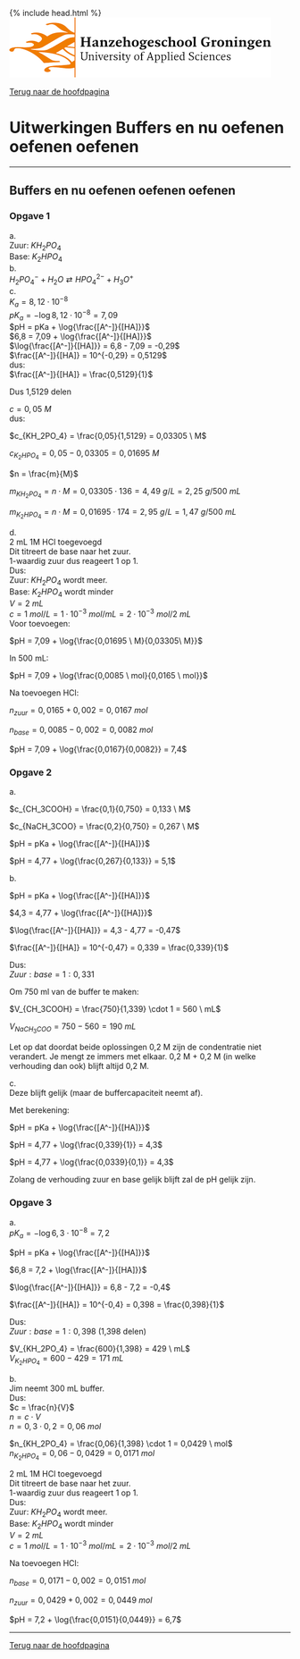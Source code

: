 {% include head.html %}
![Hanze](../hanze/hanze.png)

[Terug naar de hoofdpagina ](../index.md)

# Uitwerkingen Buffers en nu oefenen oefenen oefenen

---

## Buffers en nu oefenen oefenen oefenen

### Opgave 1

a.  
Zuur: $KH_2PO_4$  
Base: $K_2HPO_4$  
b.  
$H_2PO_4^- + H_2O \rightleftarrows HPO_4^{2-} + H_3O^+$  
c.  
$K_a = 8,12 \cdot 10^{-8}$  
$pK_a = -\log{8,12 \cdot 10^{-8}} = 7,09$  
$pH = pKa + \log{\frac{[A^-]}{[HA]}}$  
$6,8 = 7,09 + \log{\frac{[A^-]}{[HA]}}$  
$\log{\frac{[A^-]}{[HA]}} = 6,8 - 7,09 = -0,29$  
$\frac{[A^-]}{[HA]} = 10^{-0,29} = 0,5129$  
dus:  
$\frac{[A^-]}{[HA]} = \frac{0,5129}{1}$  

Dus 1,5129 delen  

$c = 0,05 \ M$  
dus:  

$c_{KH_2PO_4} = \frac{0,05}{1,5129} = 0,03305 \ M$  

$c_{K_2HPO_4} = 0,05 - 0,03305 = 0,01695 \ M$  

$n = \frac{m}{M}$  

$m_{KH_2PO_4} = n \cdot M = 0,03305 \cdot 136 = 4,49\ g/L = 2,25 \ g/500\ mL$  

$m_{K_2HPO_4} = n \cdot M = 0,01695 \cdot 174 = 2,95 \ g/L = 1,47 \ g/500\ mL$  

d.  
2 mL 1M HCl toegevoegd  
Dit titreert de base naar het zuur.  
1-waardig zuur dus reageert 1 op 1.  
Dus:  
Zuur: $KH_2PO_4$ wordt meer.  
Base: $K_2HPO_4$ wordt minder  
$V = 2 \ mL$  
$c = 1 \ mol/L = 1 \cdot 10^{-3} \ mol/mL = 2 \cdot 10^{-3} \ mol/2 \ mL$  
Voor toevoegen:  

$pH = 7,09 + \log{\frac{0,01695 \ M}{0,03305\ M}}$  

In 500 mL:

$pH = 7,09 + \log{\frac{0,0085 \ mol}{0,0165 \ mol}}$  

Na toevoegen HCl:  

$n_{zuur} = 0,0165 + 0,002 = 0,0167 \ mol$  

$n_{base} = 0,0085 - 0,002 =  0,0082 \ mol$  

$pH = 7,09 + \log{\frac{0,0167}{0,0082}} = 7,4$  

### Opgave 2

a.  

$c_{CH_3COOH} = \frac{0,1}{0,750} = 0,133 \ M$  

$c_{NaCH_3COO} = \frac{0,2}{0,750} = 0,267 \ M$  

$pH = pKa + \log{\frac{[A^-]}{[HA]}}$  

$pH = 4,77 + \log{\frac{0,267}{0,133}} = 5,1$  

b.  

$pH = pKa + \log{\frac{[A^-]}{[HA]}}$  

$4,3 = 4,77 + \log{\frac{[A^-]}{[HA]}}$  

$\log{\frac{[A^-]}{[HA]}} = 4,3 - 4,77 = -0,47$  

$\frac{[A^-]}{[HA]} = 10^{-0,47} = 0,339 = \frac{0,339}{1}$  

Dus:  
$Zuur:base = 1:0,331$  

Om 750 ml van de buffer te maken:  

$V_{CH_3COOH} = \frac{750}{1,339} \cdot 1 = 560 \ mL$  

$V_{NaCH_3COO} = 750 - 560 = 190 \ mL$  

Let op dat doordat beide oplossingen 0,2 M zijn de condentratie niet verandert. Je mengt ze immers met elkaar. 0,2 M + 0,2 M (in welke verhouding dan ook) blijft altijd 0,2 M.  

c.  
Deze blijft gelijk (maar de buffercapaciteit neemt af).  

Met berekening:  

$pH = pKa + \log{\frac{[A^-]}{[HA]}}$  

$pH = 4,77 + \log{\frac{0,339}{1}} = 4,3$  

$pH = 4,77 + \log{\frac{0,0339}{0,1}} = 4,3$  

Zolang de verhouding zuur en base gelijk blijft zal de pH gelijk zijn.  

### Opgave 3

a.  
$pK_a = -\log{6,3 \cdot 10^{-8}} = 7,2$

$pH = pKa + \log{\frac{[A^-]}{[HA]}}$  

$6,8 = 7,2 + \log{\frac{[A^-]}{[HA]}}$  

$\log{\frac{[A^-]}{[HA]}} = 6,8 - 7,2 = -0,4$  

$\frac{[A^-]}{[HA]} = 10^{-0,4} = 0,398 = \frac{0,398}{1}$  

Dus:  
$Zuur:base = 1:0,398$ (1,398 delen)  

$V_{KH_2PO_4} = \frac{600}{1,398} = 429 \ mL$  
$V_{K_2HPO_4} = 600 - 429 = 171 \ mL$  

b.  
Jim neemt 300 mL buffer.  
Dus:  
$c = \frac{n}{V}$  
$n = c \cdot V$  
$n = 0,3 \cdot 0,2 = 0,06 \ mol$  

$n_{KH_2PO_4} = \frac{0,06}{1,398} \cdot 1 = 0,0429 \ mol$  
$n_{K_2HPO_4} = 0,06 - 0,0429 = 0,0171 \ mol$  

2 mL 1M HCl toegevoegd  
Dit titreert de base naar het zuur.  
1-waardig zuur dus reageert 1 op 1.  
Dus:  
Zuur: $KH_2PO_4$ wordt meer.  
Base: $K_2HPO_4$ wordt minder  
$V = 2 \ mL$  
$c = 1 \ mol/L = 1 \cdot 10^{-3} \ mol/mL = 2 \cdot 10^{-3} \ mol/2 \ mL$  

Na toevoegen HCl:  

$n_{base} = 0,0171 - 0,002 = 0,0151 \ mol$  

$n_{zuur} = 0,0429 + 0,002 =  0,0449 \ mol$  

$pH = 7,2 + \log{\frac{0,0151}{0,0449}} = 6,7$  

---

[Terug naar de hoofdpagina ](../index.md)
